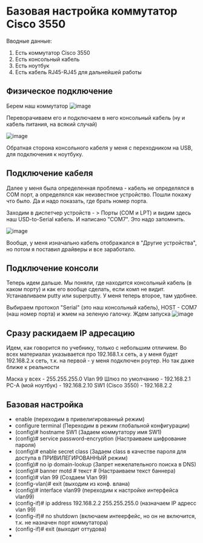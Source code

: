 # Базовая настройка коммутатор Cisco 3550

Вводные данные: 
1. Есть коммутатор Cisco 3550
2. Есть консольный кабель
3. Есть ноутбук
4. Есть кабель RJ45-RJ45 для дальнейшей работы

## Физическое подключение

Берем наш коммутатор
![image](https://github.com/user-attachments/assets/be8fd6cb-c833-480f-975c-aaaa963da067)

Переворачиваем его и подключаем в него консольный кабель (ну и кабель питания, на всякий случай) 

![image](https://github.com/user-attachments/assets/fe132fa6-25a6-4232-8e71-e0f5cad6d615)

Обратная сторона консольного кабеля у меня с переходником на USB, для подключения к ноутбуку. 

## Подключение кабеля

Далее у меня была определенная проблема - кабель не определялся в COM порт, а определялся как неизвестное устройство. Пошли покажу что было. Да и надо показать, где брать номер порта. 

Заходим в диспетчер устройств - > Порты (COM и LPT) и видим здесь наш USD-to-Serial кабель. И написано "COM7". Это надо запомнить.

![image](https://github.com/user-attachments/assets/723634b4-e165-44e0-a486-58fe178ff09e)

Вообще, у меня изначально кабель отображался в "Другие устройства", но потом я поставил драйверы и все заработало.

## Подключение консоли

Теперь идем дальше. Мы поняли, где находится консольный кабель (в каком порту) и как его вообще сделать, если комп не видит.
Устанавливаем putty или superputty. У меня теперь второе, там удобнее. 

Выбираем протокол "Serial" (это наш консольный кабель), HOST - COM7 (наш номер порта) и жмем на зеленую галочку. Ждем запуска
![image](https://github.com/user-attachments/assets/629207f0-f8e3-4cb6-ad38-b735c1be25ca)


## Сразу раскидаем IP адресацию 
Идем, как говорится по учебнику, только с небольшим отличием. Во всех материалах указывается про 192.168.1.х сеть, а у меня будет 192.168.2.x сеть, т.к. на первой - у меня подключен роутер. Но так даже ближе к реальности

Маска у всех - 255.255.255.0
Vlan 99 
Шлюз по умолчанию - 192.168.2.1
PC-A (мой ноутбук) - 192.168.2.10
SW1 (Cisco 3550) - 192.168.2.2

## Базовая настройка

- enable (переходим в привелигированный режим)
- configure terminal (Переходим в режим глобальной конфигурации)
- (config)# hostname SW1 (Задаем коммутатору имя SW1)
- (config)# service password-encryption (Настраиваем шифрование пароля)
- (config)# enable secret class (Задаем class в качестве пароля для доступа в ПРИВИЛЕГИРОВАННЫЙ режим)
- (config)# no ip domain-lookup (Запрет нежелательного поиска в DNS)
- (config)# banner motd # текст # (Настраиваем текст баннера)
- (config)# vlan 99 (Создаем Vlan 99)
- (config-vlan)# exit (выходим из конф. влана)
- (config)# interface vlan99 (переходим к настройке интерфейса vlan99)
- (config-if)# ip address 192.168.2.2 255.255.255.0 (назначаем IP адресс vlan 99)
- (config-if)# no shutdown (включаем интеерфейс, но он не включится, т.к. не назначен порт коммутатора)
- (config-if)# exit (выходит оттудова)
- 
